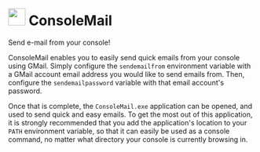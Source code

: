 <img src="http://i.imgur.com/CcTUk6D.png" height="35" width="35"> ConsoleMail
===========

Send e-mail from your console!

ConsoleMail enables you to easily send quick emails from your console using GMail.
Simply configure the ```sendemailfrom``` environment variable with a GMail account email address you would like to send emails from.
Then, configure the ```sendemailpassword``` variable with that email account's password.

Once that is complete, the ```ConsoleMail.exe``` application can be opened, and used to send quick and easy emails.
To get the most out of this application, it is strongly recommended that you add the application's location to your ```PATH``` environment variable, so that it can easily be used as a console command, no matter what directory your console is currently browsing in.
